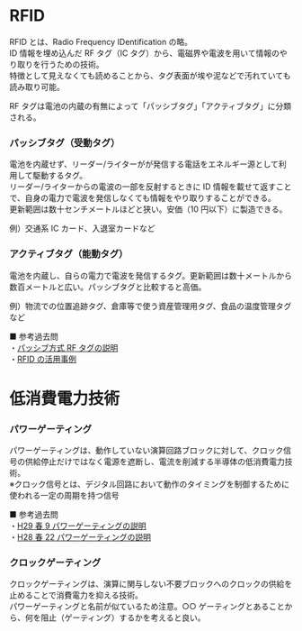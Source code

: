 # RFID

RFID とは、Radio Frequency IDentification の略。  
ID 情報を埋め込んだ RF タグ（IC タグ）から、電磁界や電波を用いて情報のやり取りを行うための技術。  
特徴として見えなくても読めることから、タグ表面が埃や泥などで汚れていても読み取り可能。

RF タグは電池の内蔵の有無によって「パッシブタグ」「アクティブタグ」に分類される。

### パッシブタグ（受動タグ）

電池を内蔵せず、リーダー/ライターがが発信する電話をエネルギー源として利用して駆動するタグ。  
リーダー/ライターからの電波の一部を反射するときに ID 情報を載せて返すことで、自身の電力で電波を発信しなくても情報をやり取りすることができる。  
更新範囲は数十センチメートルほどと狭い。安価（10 円以下）に製造できる。

例）交通系 IC カード、入退室カードなど

### アクティブタグ（能動タグ）

電池を内蔵し、自らの電力で電波を発信するタグ。更新範囲は数十メートルから数百メートルと広い。パッシブタグと比較すると高価。

例）物流での位置追跡タグ、倉庫等で使う資産管理用タグ、食品の温度管理タグなど

■ 参考過去問  
・[パッシブ方式 RF タグの説明](https://www.ap-siken.com/kakomon/03_aki/q20.html)  
・[RFID の活用事例](https://www.ap-siken.com/kakomon/03_haru/q21.html)

# 低消費電力技術

### パワーゲーティング

パワーゲーティングは、動作していない演算回路ブロックに対して、クロック信号の供給停止だけではなく電源を遮断し、電流を削減する半導体の低消費電力技術。  
※クロック信号とは、デジタル回路において動作のタイミングを制御するために使われる一定の周期を持つ信号

■ 参考過去問  
・[H29 春 9 パワーゲーティングの説明](https://www.ap-siken.com/kakomon/29_haru/q9.html)  
・[H28 春 22 パワーゲーティングの説明](https://www.ap-siken.com/kakomon/28_haru/q22.html)

### クロックゲーティング

クロックゲーティングは、演算に関与しない不要ブロックへのクロックの供給を止めることで消費電力を抑える技術。  
パワーゲーティングと名前が似ているため注意。○○ ゲーティングとあることから、何を阻止（ゲーティング）するかを考えると良い。
